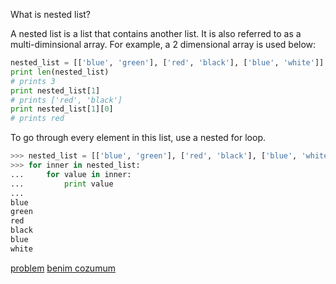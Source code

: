 What is nested list?

A nested list is a list that contains another list. It is also referred to as a multi-diminsional array. For example, a 2 dimensional array is used below:
```python
nested_list = [['blue', 'green'], ['red', 'black'], ['blue', 'white']]
print len(nested_list)
# prints 3
print nested_list[1]
# prints ['red', 'black']
print nested_list[1][0]
# prints red
```
To go through every element in this list, use a nested for loop.
```python
>>> nested_list = [['blue', 'green'], ['red', 'black'], ['blue', 'white']]
>>> for inner in nested_list:
...     for value in inner:
...         print value
... 
blue
green
red
black
blue
white
```
[problem](https://www.hackerrank.com/challenges/nested-list/problem)
[benim cozumum](https://github.com/doganaktarr/My-HackerRank-Solutions/blob/master/Python/Basic%20Data%20Types/Nested%20Lists.py)

